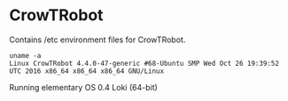 # CrowTRobot
Contains /etc environment files for CrowTRobot.
```
uname -a 
Linux CrowTRobot 4.4.0-47-generic #68-Ubuntu SMP Wed Oct 26 19:39:52 UTC 2016 x86_64 x86_64 x86_64 GNU/Linux
```
Running elementary OS 0.4 Loki (64-bit)
